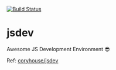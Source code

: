 [![Build Status](https://travis-ci.org/eaorak/jsdev.svg?branch=master)](https://travis-ci.org/eaorak/jsdev)

# jsdev
Awesome JS Development Environment :sunglasses:


Ref: [coryhouse/jsdev](https://github.com/coryhouse/javascript-development-environment)

